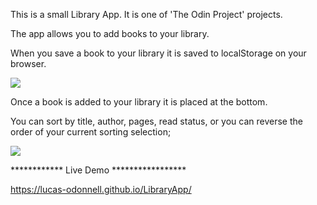 This is a small Library App. It is one of 'The Odin Project' projects.

The app allows you to add books to your library.

When you save a book to your library it is saved to localStorage on your browser.

<img src="https://imgur.com/bY5uv7E"/>

Once a book is added to your library it is placed at the bottom.

You can sort by title, author, pages, read status, or you can reverse the order of your current sorting selection;

<img src="https://imgur.com/yvnpUFt"/>

************ Live Demo ***************** 

https://lucas-odonnell.github.io/LibraryApp/
